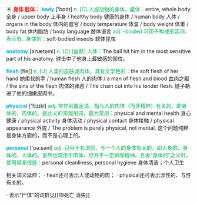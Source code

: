 ☀ <font color="red">**身体 肢体：**</font>
<font color="sky blue">**body**</font> ['bɒdɪ] 
<font color="#00b050">n. [C] 人或动物的身体，躯体：</font>entire, whole body 全身 / upper body 上半身 / healthy body 健康的身体 / human body 人体 / organs in the body 体内的器官 / body temperature 体温 / body weight 体重 / body fat 体内脂肪 / body language 肢体语言 <font color="#00b050">adj. -bodied 可用于构成形容词，表示有…身体的：</font>soft-bodied insects 软体昆虫
           
<font color="sky blue">**anatomy**</font> [əˈnætəmi]
<font color="#00b050">n. [C] [幽默] 人体：</font>The ball hit him in the most sensitive part of his anatomy. 球击中了他身上最敏感的部位。

<font color="sky blue">**flesh**</font> [fleʃ] 
<font color="#00b050">n. [U] 人类的皮肤或肉体，具有文学色彩：</font>the soft flesh of her hand 她柔软的手 / human flesh 人的肉体 / a man of flesh and blood 血肉之躯 / the sins of the flesh 肉体的罪恶 / The chain cut into his tender flesh. 链子勒进了他的细嫩皮肉中。

<font color="sky blue">**physical**</font> ['fɪzɪkl] 
<font color="#00b050">adj. 常作前置定语，指与人的肉体（而非精神）有关的，即身体的，肉体的。是此义的常规用词，最为常用：</font>physical and mental health 身心健康 / physical activity 身体活动 / physical contact 身体接触 / physical appearance 外貌 / The problem is purely physical, not mental. 这个问题纯粹是身体方面的，而不是心理上的。

<font color="sky blue">**personal**</font> ['pə:sənl] 
<font color="#00b050">adj. 只用于名词前，与一个人的身体有关的，即人身的、身体的、人体的。虽然也常用于肉体，但并不一定排除精神。且表“身体的”之义时，使用频率很低：</font>personal cleanliness, personal hygiene 身体清洁；个人卫生

相关词义延伸：
· flesh还可表示人或动物的肉；
· physical还可表示涉性的、与性有关的。

· 表示“尸体”的词群见[[19死亡 消失]]

